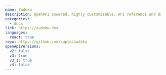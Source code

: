 ```yaml
---
name: Zudoku
description: OpenAPI powered, highly customizable, API reference and documentation framework with CDN packaged and self-hosted options.
categories:
  - docs
link: https://zudoku.dev
languages:
  react: true
repo: https://github.com/zuplo/zudoku
openApiVersions:
  v2: false
  v3: true
  v3_1: true
  v4: false
---
```

